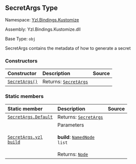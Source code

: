 ## SecretArgs Type

Namespace: [Yzl.Bindings.Kustomize](https://queil.github.io/yzl/reference/yzl-bindings-kustomize)

Assembly: Yzl.Bindings.Kustomize.dll

Base Type: <code>obj</code>

SecretArgs contains the metadata of how to generate a secret

### Constructors

Constructor | Description | Source
:--- | :--- | :---:
[<code><span>SecretArgs<span>()</span></span></code>](#(+.ctor+)) | Returns: <code><a href="https://queil.github.io/yzl/reference/yzl-bindings-kustomize-secretargs">SecretArgs</a></code><br /> | &#32;


### Static members

Static member | Description | Source
:--- | :--- | :---:
[<code><span>SecretArgs.Default</span></code>](#Default) | Returns: <code><a href="https://queil.github.io/yzl/reference/yzl-bindings-kustomize-secretargs">SecretArgs</a></code><br /> | &#32;
[<code><span>SecretArgs.yzl&#32;<span>build</span></span></code>](#yzl) | Parameters<br /><br />**build**: <code><span><a href="https://queil.github.io/yzl/reference/yzl-core-yzl-namednode">NamedNode</a>&#32;list</span></code><br /><br />Returns: <code><a href="https://queil.github.io/yzl/reference/yzl-core-yzl-node">Node</a></code><br /> | &#32;



